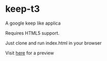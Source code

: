 # keep-t3 
 
A google keep like applica
 
Requires HTML5 support.

Just clone and run index.html in your browser

Visit [here](https://rramaa.github.io/keep-t3) for a preview
